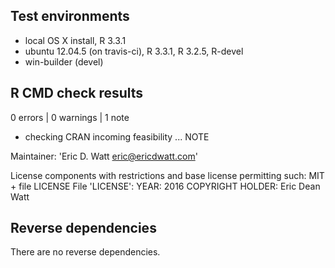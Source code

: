 ## Test environments
* local OS X install, R 3.3.1
* ubuntu 12.04.5 (on travis-ci), R 3.3.1, R 3.2.5, R-devel
* win-builder (devel)

## R CMD check results

0 errors | 0 warnings | 1 note

* checking CRAN incoming feasibility ... NOTE

Maintainer: 'Eric D. Watt <eric@ericdwatt.com>'

License components with restrictions and base license permitting such:
  MIT + file LICENSE
File 'LICENSE':
  YEAR: 2016
  COPYRIGHT HOLDER: Eric Dean Watt

## Reverse dependencies

There are no reverse dependencies.

